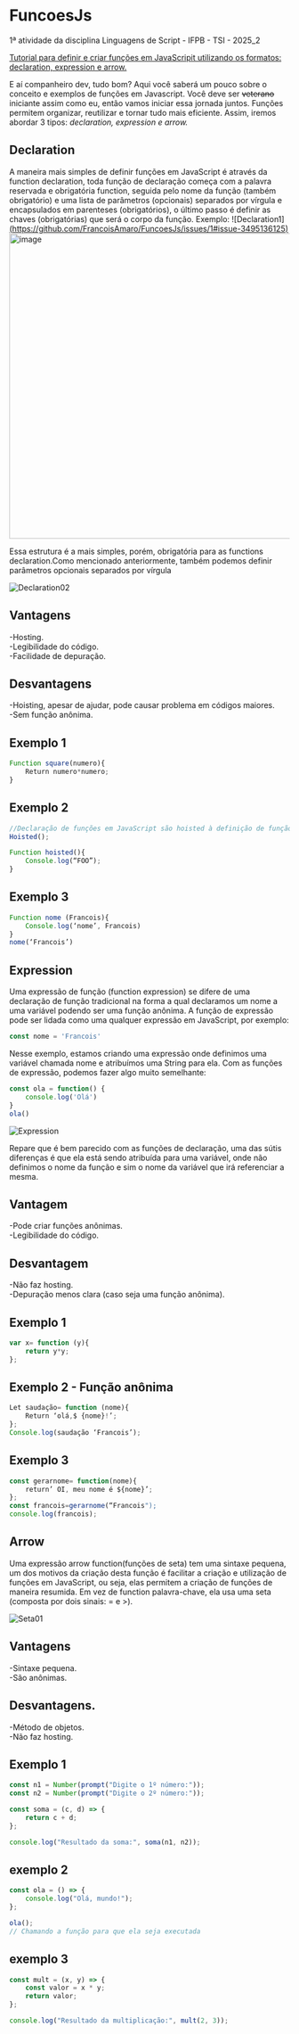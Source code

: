 # FuncoesJs
1ª atividade da disciplina Linguagens de Script - IFPB - TSI - 2025_2

<ins>Tutorial para definir e criar funções em JavaScripit utilizando os formatos: declaration, expression e arrow.</ins>

E aí companheiro dev, tudo bom? Aqui você saberá um pouco sobre o conceito e exemplos de funções em Javascript. Você deve ser ~~veterano~~ iniciante assim como eu, então vamos iniciar essa jornada juntos. Funções permitem organizar, reutilizar e tornar tudo mais eficiente. Assim, iremos abordar 3 tipos: *declaration, expression e arrow.*

## Declaration

A maneira mais simples de definir funções em JavaScript é através da function declaration, toda função de declaração começa com a palavra reservada e obrigatória function, seguida pelo nome da função (também obrigatório) e uma lista de parâmetros (opcionais) separados por vírgula e encapsulados em parenteses (obrigatórios), o último passo é definir as chaves (obrigatórias) que será o corpo da função.
Exemplo:
  ![Declaration1][(https://github.com/FrancoisAmaro/FuncoesJs/issues/1#issue-3495136125)](https://private-user-images.githubusercontent.com/187148916/498878651-583354f9-13f1-4fe8-bbbe-e105bb2c8980.png?jwt=eyJ0eXAiOiJKV1QiLCJhbGciOiJIUzI1NiJ9.eyJpc3MiOiJnaXRodWIuY29tIiwiYXVkIjoicmF3LmdpdGh1YnVzZXJjb250ZW50LmNvbSIsImtleSI6ImtleTUiLCJleHAiOjE3NTk5MzExMzIsIm5iZiI6MTc1OTkzMDgzMiwicGF0aCI6Ii8xODcxNDg5MTYvNDk4ODc4NjUxLTU4MzM1NGY5LTEzZjEtNGZlOC1iYmJlLWUxMDViYjJjODk4MC5wbmc_WC1BbXotQWxnb3JpdGhtPUFXUzQtSE1BQy1TSEEyNTYmWC1BbXotQ3JlZGVudGlhbD1BS0lBVkNPRFlMU0E1M1BRSzRaQSUyRjIwMjUxMDA4JTJGdXMtZWFzdC0xJTJGczMlMkZhd3M0X3JlcXVlc3QmWC1BbXotRGF0ZT0yMDI1MTAwOFQxMzQwMzJaJlgtQW16LUV4cGlyZXM9MzAwJlgtQW16LVNpZ25hdHVyZT1mY2RhN2Q1NjY2NDYwMDM4OWZhYTM1Y2YyZWZhZmFiYTRhZDdhNjBlNzI1NTE3ZjhhMWJmZjI1Yzc3Mzg3ZTk0JlgtQW16LVNpZ25lZEhlYWRlcnM9aG9zdCJ9.ojKDQGcpN1T0caCsvR9zAGO2V-vMj_SjB7yyR5PLqbQ)<img width="1522" height="548" alt="image" src="https://github.com/user-attachments/assets/0f707cae-1467-4d75-a174-92c12b8597eb" />

Essa estrutura é a mais simples, porém, obrigatória para as functions declaration.Como mencionado anteriormente, também podemos definir parâmetros opcionais separados por vírgula

![Declaration02](https://github.com/user-attachments/assets/b856fc8f-d5d7-4ec8-88e2-91fa76f1fe30)


## Vantagens
-Hosting.  
-Legibilidade do código.  
-Facilidade de depuração.  

## **Desvantagens**
-Hoisting, apesar de ajudar, pode causar problema em códigos maiores.  
-Sem função anônima.  

## **Exemplo 1**  
```javascript
Function square(numero){  
	Return numero*numero;
}  
```

## **Exemplo 2**  
```javascript
//Declaração de funções em JavaScript são hoisted à definição de função. Pode usar uma função antes de tê-la declarada
Hoisted();  

Function hoisted(){  
	Console.log(“FOO”);  
}  
```
## **Exemplo 3**  
```javascript
Function nome (Francois){  
	Console.log(‘nome’, Francois)  
}  
nome(‘Francois’)  
```
## Expression  
Uma expressão  de função (function expression) se difere de uma declaração de função tradicional na forma a qual 
declaramos um nome a uma variável podendo ser uma função anônima. A função de expressão pode ser lidada como uma qualquer expressão em JavaScript, por exemplo:  
```javascript
const nome = 'Francois'  
```
Nesse exemplo, estamos criando uma expressão onde definimos uma variável chamada nome e atribuímos uma String para ela.
Com as funções de expressão, podemos fazer algo muito semelhante:  
```javascript
const ola = function() {  
    console.log('Olá')  
}  
ola()  
```
![Expression](https://github.com/user-attachments/assets/2241078f-2c7d-497f-acdf-8f0e5bd1b8d5)


Repare que é bem parecido com as funções de declaração, uma das sútis diferenças é que ela está sendo atribuída para uma variável, 
onde não definimos o nome da função e sim o nome da variável que irá referenciar a mesma.
 

## **Vantagem**  
-Pode criar funções anônimas.   
-Legibilidade do código.  



## **Desvantagem**  
-Não faz hosting.  
-Depuração menos clara (caso seja uma função anônima).  

## **Exemplo 1**  
```javascript
var x= function (y){  
	return y*y;  
};  
```
## **Exemplo 2** - Função anônima
```javascript 
Let saudação= function (nome){  
	Return ‘olá,$ {nome}!’;  
};
Console.log(saudação ‘Francois’);  
```
## **Exemplo 3**  
```javascript
const gerarnome= function(nome){  
	return’ OI, meu nome é ${nome}’;  
};  
const francois=gerarnome(“Francois");  
console.log(francois);  
```
## Arrow  
Uma expressão arrow function(funções de seta) tem uma sintaxe pequena, um dos motivos da 
criação desta função é facilitar a criação e utilização de funções em JavaScript, ou seja, elas permitem a criação de funções de maneira resumida. 
Em vez de function palavra-chave, ela usa uma seta (composta por dois sinais: = e >).


![Seta01](https://github.com/user-attachments/assets/585c33f0-865b-46b4-b531-812e01d74e13)

## Vantagens  
-Sintaxe pequena.  
-São anônimas.  


## Desvantagens.  
-Método de objetos.  
-Não faz hosting.  

## Exemplo 1 
```javascript
const n1 = Number(prompt("Digite o 1º número:"));
const n2 = Number(prompt("Digite o 2º número:"));

const soma = (c, d) => {
    return c + d;
};

console.log("Resultado da soma:", soma(n1, n2));
```
## exemplo 2
```javascript
const ola = () => {
    console.log("Olá, mundo!");
};

ola(); 
// Chamando a função para que ela seja executada
```
## exemplo 3
```javascript
const mult = (x, y) => {
    const valor = x * y;
    return valor;
};

console.log("Resultado da multiplicação:", mult(2, 3));
```






